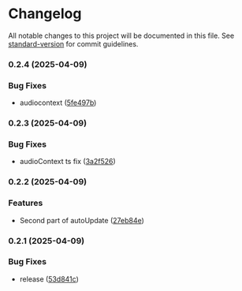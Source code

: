 # Changelog

All notable changes to this project will be documented in this file. See [standard-version](https://github.com/conventional-changelog/standard-version) for commit guidelines.

### 0.2.4 (2025-04-09)


### Bug Fixes

* audiocontext ([5fe497b](https://github.com/jerobas/queemo/commit/5fe497b7ac03b05cd570e7c78535f47735c887a1))

### 0.2.3 (2025-04-09)


### Bug Fixes

* audioContext ts fix ([3a2f526](https://github.com/jerobas/queemo/commit/3a2f52654ffbcbab0cbc5d6ddd6866aec20215a8))

### 0.2.2 (2025-04-09)


### Features

* Second part of autoUpdate ([27eb84e](https://github.com/jerobas/queemo/commit/27eb84e0500ae5e9f84db3774bc6ce103ee0efeb))

### 0.2.1 (2025-04-09)


### Bug Fixes

* release ([53d841c](https://github.com/jerobas/queemo/commit/53d841cc21c3f683beda7f9fa9b6e8d70fe48f16))